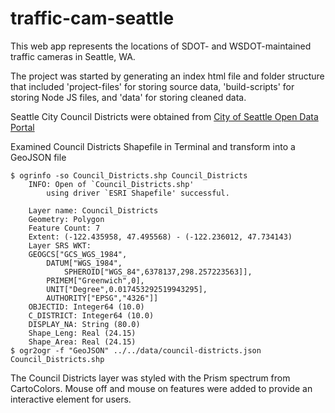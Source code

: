 # traffic-cam-seattle
This web app represents the locations of SDOT- and WSDOT-maintained traffic cameras in Seattle, WA.

The project was started by generating an index html file and folder structure that included 'project-files' for storing source data, 'build-scripts' for storing Node JS files, and 'data' for storing cleaned data.

Seattle City Council Districts were obtained from [City of Seattle Open Data Portal](https://data.seattle.gov/dataset/Council-Districts/wud8-na47)

Examined Council Districts Shapefile in Terminal and transform into a GeoJSON file

```
$ ogrinfo -so Council_Districts.shp Council_Districts
    INFO: Open of `Council_Districts.shp'
        using driver `ESRI Shapefile' successful.

    Layer name: Council_Districts
    Geometry: Polygon
    Feature Count: 7
    Extent: (-122.435958, 47.495568) - (-122.236012, 47.734143)
    Layer SRS WKT:
    GEOGCS["GCS_WGS_1984",
        DATUM["WGS_1984",
            SPHEROID["WGS_84",6378137,298.257223563]],
        PRIMEM["Greenwich",0],
        UNIT["Degree",0.017453292519943295],
        AUTHORITY["EPSG","4326"]]
    OBJECTID: Integer64 (10.0)
    C_DISTRICT: Integer64 (10.0)
    DISPLAY_NA: String (80.0)
    Shape_Leng: Real (24.15)
    Shape_Area: Real (24.15)
$ ogr2ogr -f "GeoJSON" ../../data/council-districts.json Council_Districts.shp
```
The Council Districts layer was styled with the Prism spectrum from CartoColors. Mouse off and mouse on features were added to provide an interactive element for users.
